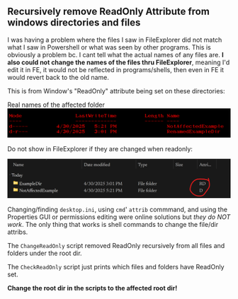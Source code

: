 
## Recursively remove ReadOnly Attribute from windows directories and files


I was having a problem where the files I saw in FileExplorer did not match what I saw in Powershell or what was seen by other programs. This is obviously a problem bc. I cant tell what the actual names of any files are. **I also could not change the names of the files thru FileExplorer**, meaning I'd edit it in FE, it would not be reflected in programs/shells,  then even in FE it would revert back to the old name.

This is from Window's "ReadOnly" attribute being set on these directories:


Real names of the affected folder
![](imgexamples/viafe.png)


Do not show in FileExplorer if they are changed when readonly:

![](imgexamples/viapwsh.png)


Changing/finding `desktop.ini`, using `cmd`' `attrib` commmand, and using the Properties GUI or permissions editing were online solutions but *they do NOT work*. The only thing that works is shell commands to change the file/dir attribs.


The `ChangeReadOnly` script removed ReadOnly recursively from all  files and folders under  the root dir.


The `CheckReadOnly` script just prints which files and folders have ReadOnly set.


**Change the root dir in the scripts to the affected root dir!**